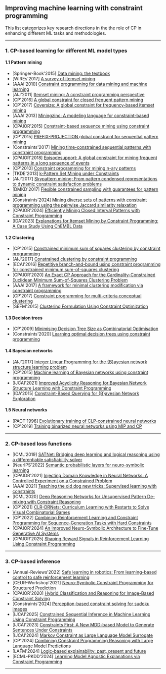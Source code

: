 ## Improving machine learning with constraint programming

This list categorizes key research directions in the the role of CP in enhancing different ML tasks and methodologies.

---
### 1. CP-based learning for different ML model types

#### 1.1 Pattern mining
- [Springer-Book'2015] [Data mining: the textbook](https://link.springer.com/book/10.1007/978-3-319-14142-8)
- [WIREs'2017] [A survey of itemset mining](https://wires.onlinelibrary.wiley.com/doi/abs/10.1002/widm.1207?casa_token=Y0I-ZakXIHUAAAAA%3AitMQBFT2Vxn413XaFZN1aGKxs3xDhKi6heUwEFedjEWrL-UIZLUu8cX0-GE00Yo3DFpV6l2Gr2otOrVI0A)
- [AAAI'2010] [Constraint programming for data mining and machine learning](https://ojs.aaai.org/index.php/AAAI/article/view/7707)
- [AIJ'2011] [Itemset mining: A constraint programming perspective](https://www.sciencedirect.com/science/article/pii/S0004370211000646)
- [CP'2016] [A global constraint for closed frequent pattern mining](https://link.springer.com/chapter/10.1007/978-3-319-44953-1_22)
- [CP'2017] [Coversize: A global constraint for frequency-based itemset mining](https://link.springer.com/chapter/10.1007/978-3-319-66158-2_34)
- [AAAI'2013] [Miningzinc: A modeling language for constraint-based mining](https://dl.acm.org/doi/abs/10.5555/2540128.2540325)
- [CPAIOR'2015] [Constraint-based sequence mining using constraint programming](https://link.springer.com/chapter/10.1007/978-3-319-18008-3_20)
- [CP'2015] [PREFIX-PROJECTION global constraint for sequential pattern mining](https://link.springer.com/chapter/10.1007/978-3-319-23219-5_17)
- [Constraints'2017] [Mining time-constrained sequential patterns with constraint programming](https://link.springer.com/article/10.1007/s10601-017-9272-3)
- [CPAIOR'2018] [Episodesupport: A global constraint for mining frequent patterns in a long sequence of events](https://link.springer.com/chapter/10.1007/978-3-319-93031-2_7)
- [CP'2010] [Constraint programming for mining n-ary patterns](https://link.springer.com/chapter/10.1007/978-3-642-15396-9_44)
- [TKDE'2013] [k-Pattern Set Mining under Constraints](https://ieeexplore.ieee.org/document/6035705)
- [AIJ'2017] [Skypattern mining: From pattern condensed representations to dynamic constraint satisfaction problems](https://www.sciencedirect.com/science/article/pii/S000437021500065X)
- [DMKD'2017] [Flexible constrained sampling with guarantees for pattern mining](https://link.springer.com/article/10.1007/s10618-017-0501-6)
- [Constraints'2024] [Mining diverse sets of patterns with constraint programming using the pairwise Jaccard similarity relaxation](https://link.springer.com/article/10.1007/s10601-024-09373-8)
- [CPAIOR'2024] [Efficiently Mining Closed Interval Patterns with Constraint Programming](https://link.springer.com/chapter/10.1007/978-3-031-60597-0_4)
- [IDA'2023] [Explanations for Itemset Mining by Constraint Programming: A Case Study Using ChEMBL Data](https://link.springer.com/chapter/10.1007/978-3-031-30047-9_17)
  
#### 1.2 Clustering
- [CP'2015] [Constrained minimum sum of squares clustering by constraint programming](https://link.springer.com/chapter/10.1007/978-3-319-23219-5_39)
- [AIJ'2017] [Constrained clustering by constraint programming](https://www.sciencedirect.com/science/article/pii/S0004370215000806)
- [ECAI'2016] [Repetitive branch-and-bound using constraint programming for constrained minimum sum-of-squares clustering](https://ebooks.iospress.nl/doi/10.3233/978-1-61499-672-9-462)
- [CPAIOR'2020] [An Exact CP Approach for the Cardinality-Constrained Euclidean Minimum Sum-of-Squares Clustering Problem](https://link.springer.com/chapter/10.1007/978-3-030-58942-4_17)
- [AAAI'2017] [A framework for minimal clustering modification via constraint programming](https://ojs.aaai.org/index.php/AAAI/article/view/10765)
- [CP'2017] [Constraint programming for multi-criteria conceptual clustering](https://link.springer.com/chapter/10.1007/978-3-319-66158-2_30)
- [SEFM'2015] [Clustering Formulation Using Constraint Optimization](https://link.springer.com/chapter/10.1007/978-3-662-49224-6_9)
  
#### 1.3 Decision trees
- [CP'2009] [Minimising Decision Tree Size as Combinatorial Optimisation](https://link.springer.com/chapter/10.1007/978-3-642-04244-7_16)
- [Constraints'2020] [Learning optimal decision trees using constraint programming](https://link.springer.com/article/10.1007/s10601-020-09312-3)
  
#### 1.4 Bayesian networks
- [AIJ'2017] [Integer Linear Programming for the {B}ayesian network structure learning problem](https://www.sciencedirect.com/science/article/pii/S0004370215000417)
- [CP'2015] [Machine learning of Bayesian networks using constraint programming](https://link.springer.com/chapter/10.1007/978-3-319-23219-5_31)
- [IJCAI'2021] [Improved Acyclicity Reasoning for Bayesian Network Structure Learning with Constraint Programming](https://hal.science/hal-03268019/)
- [IDA'2015] [Constraint-Based Querying for {B}ayesian Network Exploration](https://link.springer.com/chapter/10.1007/978-3-319-24465-5_2)
  
#### 1.5 Neural networks
- [PACT'1996] [Evolutionary training of CLP-constrained neural networks](https://repository.ubn.ru.nl/bitstream/handle/2066/84496/84496.pdf)
- [CP'2019] [Training binarized neural networks using MIP and CP](https://link.springer.com/chapter/10.1007/978-3-030-30048-7_24)

---
### 2. CP-based loss functions

- [ICML'2019] [SATNet: Bridging deep learning and logical reasoning using a differentiable satisfiability solver](https://proceedings.mlr.press/v97/wang19e.html)
- [NeurIPS'2022] [Semantic probabilistic layers for neuro-symbolic learning](https://proceedings.neurips.cc/paper_files/paper/2022/hash/c182ec594f38926b7fcb827635b9a8f4-Abstract-Conference.html)
- [CPAIOR'2021] [Injecting Domain Knowledge in Neural Networks: A Controlled Experiment on a Constrained Problem](https://link.springer.com/chapter/10.1007/978-3-030-78230-6_17)
- [AAAI'2021] [Teaching the old dog new tricks: Supervised learning with constraints](https://ojs.aaai.org/index.php/AAAI/article/view/16491)
- [ICML'2020] [Deep Reasoning Networks for Unsupervised Pattern De-mixing with Constraint Reasoning](https://proceedings.mlr.press/v119/chen20a.html)
- [CP'2021] [CLR-DRNets: Curriculum Learning with Restarts to Solve Visual Combinatorial Games](https://drops.dagstuhl.de/entities/document/10.4230/LIPIcs.CP.2021.17)
- [CP'2022] [Combining Reinforcement Learning and Constraint Programming for Sequence-Generation Tasks with Hard Constraints](https://drops.dagstuhl.de/entities/document/10.4230/LIPIcs.CP.2022.30)
- [CPAIOR'2024] [An Improved Neuro-Symbolic Architecture to Fine-Tune Generative AI Systems](https://link.springer.com/chapter/10.1007/978-3-031-60599-4_19)
- [CPAIOR'2025] [Shaping Reward Signals in Reinforcement Learning Using Constraint Programming](https://link.springer.com/chapter/10.1007/978-3-031-95976-9_16)

---

### 3. CP-based inference

- [Annual-Reviews'2022] [Safe learning in robotics: From learning-based control to safe reinforcement learning](https://www.annualreviews.org/content/journals/10.1146/annurev-control-042920-020211)
- [CEUR-Workshop'2021] [Neuro-Symbolic Constraint Programming for Structured Prediction](https://iris.unitn.it/handle/11572/364929)
- [CPAIOR'2020] [Hybrid Classification and Reasoning for Image-Based Constraint Solving](https://link.springer.com/chapter/10.1007/978-3-030-58942-4_24)
- [Constraints'2024] [Perception-based constraint solving for sudoku images](https://link.springer.com/article/10.1007/s10601-024-09372-9)
- [IJCAI'2025] [Constrained Sequential Inference in Machine Learning Using Constraint Programming](https://ijcai-preprints.s3.us-west-1.amazonaws.com/2025/5386.pdf)
- [IJCAI'2023] [Constraints First: A New MDD-based Model to Generate Sentences Under Constraints](https://dl.acm.org/doi/abs/10.24963/ijcai.2023/210)
- [IJCAI'2024] [Markov Constraint as Large Language Model Surrogate](https://hal.science/hal-04676241/)
- [CP'2024] [Combining Constraint Programming Reasoning with Large Language Model Predictions](https://drops.dagstuhl.de/entities/document/10.4230/LIPIcs.CP.2024.25)
- [LAFM'2024] [Logic-based explainability: past, present and future](https://dl.acm.org/doi/abs/10.1007/978-3-031-75387-9_12)
- [ECML-PKDD'2024] [Learning Model Agnostic Explanations via Constraint Programming](https://link.springer.com/chapter/10.1007/978-3-031-70359-1_26)
---
